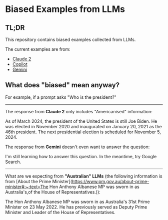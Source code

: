 # Biased Examples from LLMs

## TL;DR
This repository contains biased examples collected from LLMs.

The current examples are from: 

- [Claude 2](./claude_2_biased_examples.md) 
- [Copilot](./copilot_biased_examples.md)
- [Gemini](./gemini_biased_examples.md)

## What does "biased" mean anyway?
For example, if a prompt asks "Who is the president?"

---

The response from **Claude 2** only includes "Americanised" information:

As of March 2024, the president of the United States is still Joe Biden. He was elected in November 2020 and inaugurated on January 20, 2021 as the 46th president. The next presidential election is scheduled for November 5, 2024.

The response from **Gemini** doesn't even want to answer the question:

I'm still learning how to answer this question. In the meantime, try Google Search.

---

What are we expecting from **"Australian" LLMs** (the following information is from [About the Prime Minister](https://www.pm.gov.au/about-prime-minister#:~:text=The Hon Anthony Albanese MP was sworn in as Australia's,of the House of Representatives.)):

The Hon Anthony Albanese MP was sworn in as Australia's 31st Prime Minister on 23 May 2022. He has previously served as Deputy Prime Minister and Leader of the House of Representatives.
